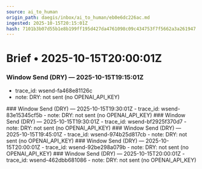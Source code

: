 ```yaml
---
source: ai_to_human
origin_path: daegis/inbox/ai_to_human/eb0e6dc226ac.md
ingested: 2025-10-15T20:15:01Z
hash: 7101b3b07d55b1e8b199ff195d427da4761098c09c434753f7f5662a3a261947
---
```

# Brief • 2025-10-15T20:00:01Z

### Window Send (DRY) — 2025-10-15T19:15:01Z
- trace_id: wsend-fa468e81126c
- note: DRY: not sent (no OPENAI_API_KEY)

<bundle snapshot omitted>
### Window Send (DRY) — 2025-10-15T19:30:01Z
- trace_id: wsend-83e15345cf5b
- note: DRY: not sent (no OPENAI_API_KEY)

<bundle snapshot omitted>
### Window Send (DRY) — 2025-10-15T19:30:01Z
- trace_id: wsend-bf2925f370d7
- note: DRY: not sent (no OPENAI_API_KEY)

<bundle snapshot omitted>
### Window Send (DRY) — 2025-10-15T19:45:01Z
- trace_id: wsend-974b25d817cb
- note: DRY: not sent (no OPENAI_API_KEY)

<bundle snapshot omitted>
### Window Send (DRY) — 2025-10-15T20:00:01Z
- trace_id: wsend-92be298a079b
- note: DRY: not sent (no OPENAI_API_KEY)

<bundle snapshot omitted>
### Window Send (DRY) — 2025-10-15T20:00:01Z
- trace_id: wsend-462dbb681086
- note: DRY: not sent (no OPENAI_API_KEY)

<bundle snapshot omitted>

